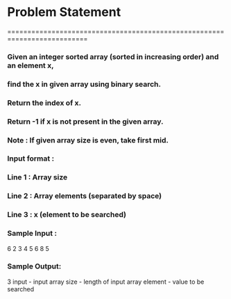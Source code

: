 # Problem Statement
==========================================================================

### Given an integer sorted array (sorted in increasing order) and an element x, 
### find the x in given array using binary search. 
### Return the index of x.
### Return -1 if x is not present in the given array.
### Note : If given array size is even, take first mid.
### Input format :

### Line 1 : Array size

### Line 2 : Array elements (separated by space)

### Line 3 : x (element to be searched)

### Sample Input :
6
2 3 4 5 6 8 
5 

### Sample Output:
3 
input - input array
size - length of input array
element - value to be searched
